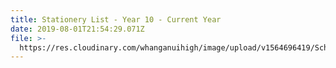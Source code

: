 ```yaml
---
title: Stationery List - Year 10 - Current Year
date: 2019-08-01T21:54:29.071Z
file: >-
  https://res.cloudinary.com/whanganuihigh/image/upload/v1564696419/School%20Documents/Stationery/Year-10-2019.pdf
---
```



